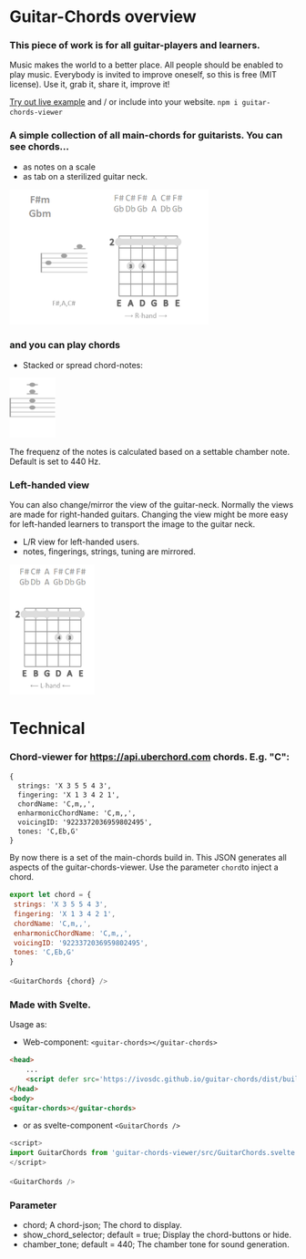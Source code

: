 # Guitar-Chords overview
### This piece of work is for all guitar-players and learners.
Music makes the world to a better place. All people should be enabled to play music. Everybody is invited to improve oneself, so this is free (MIT license).
Use it, grab it, share it, improve it!

[Try out live example](https://ivosdc.github.io/guitar-chords/dist "Guitar tuner Example")
and / or include into your website.
 `npm i guitar-chords-viewer`

### A simple collection of all main-chords for guitarists. You can see chords...
- as notes on a scale
- as tab on a sterilized guitar neck.

<img src="./assets/guitar-chord-viewer.png" alt="guitar-chord-viewer" width="350" />

### and you can play chords

- Stacked or spread chord-notes: 
 
<img src="./assets/chord-notes-stacked.png" alt="chord-notes" width="80" />

The frequenz of the notes is calculated based on a settable chamber note. Default is set to 440 Hz.

### Left-handed view
You can also change/mirror the view of the guitar-neck. Normally the views are made for right-handed guitars.
Changing the view might be more easy for left-handed learners to transport the image to the guitar neck.

- L/R view for left-handed users.
- notes, fingerings, strings, tuning are mirrored.

<img src="./assets/guitar-chord-viewer-left-hand.png" alt="left-handed-view" width="150"/>


# Technical
### Chord-viewer for https://api.uberchord.com chords. E.g. "C":
```
{
  strings: 'X 3 5 5 4 3',
  fingering: 'X 1 3 4 2 1',
  chordName: 'C,m,,',
  enharmonicChordName: 'C,m,,',
  voicingID: '9223372036959802495',
  tones: 'C,Eb,G'
}
```

By now there is a set of the main-chords build in.
This JSON generates all aspects of the guitar-chords-viewer. Use the parameter `chord`to inject a chord.
```js
export let chord = {
 strings: 'X 3 5 5 4 3',
 fingering: 'X 1 3 4 2 1',
 chordName: 'C,m,,',
 enharmonicChordName: 'C,m,,',
 voicingID: '9223372036959802495',
 tones: 'C,Eb,G'
}

<GuitarChords {chord} />
```


### Made with Svelte. <guitar-chords></guitar-chords>

Usage as:
- Web-component: `<guitar-chords></guitar-chords>`

```html
<head>
    ...
    <script defer src='https://ivosdc.github.io/guitar-chords/dist/build/guitar-chords.js'></script>
</head>
<body>
<guitar-chords></guitar-chords>
```

- or as svelte-component `<GuitarChords />`

```js
<script>
import GuitarChords from 'guitar-chords-viewer/src/GuitarChords.svelte';
</script>

<GuitarChords />
```

### Parameter
- chord; A chord-json; The chord to display.
- show_chord_selector; default = true; Display the chord-buttons or hide.
- chamber_tone; default = 440; The chamber tone for sound generation.